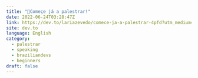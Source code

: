 ```yaml
---
title: "🎤Começe já a palestrar!"
date: 2022-06-24T03:28:47Z
link: https://dev.to/lariazevedo/comece-ja-a-palestrar-4pfd?utm_medium=RSS&utm_source=news.12bit.vn
site: dev.to
language: English
category:
  - palestrar
  - speaking
  - braziliandevs
  - beginners
draft: false
---
```

